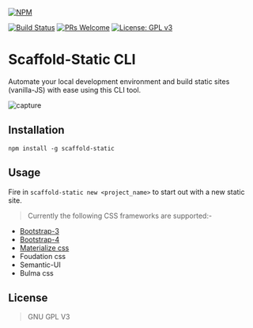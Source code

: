 [![NPM](https://nodei.co/npm/scaffold-static.png)](https://nodei.co/npm/scaffold-static/)

[![Build Status](https://travis-ci.com/jamesgeorge007/scaffold-static.svg?branch=master)](https://travis-ci.com/jamesgeorge007/scaffold-static)
[![PRs Welcome](https://img.shields.io/badge/PRs%20-welcome-brightgreen.svg)](http://github.com/jamesgeorge007/scaffold-static/pulls)
[![License: GPL v3](https://img.shields.io/badge/License-GPLv3-blue.svg)](https://github.com/jamesgeorge007/scaffold-static/blob/master/LICENSE)
# Scaffold-Static CLI
Automate your local development environment and build static sites (vanilla-JS) with ease using this CLI tool.

![capture](https://github.com/jamesgeorge007/scaffold-static/blob/master/assets/capture.JPG)


## Installation
`npm install -g scaffold-static`

## Usage
Fire in `scaffold-static new <project_name>` to start out with a new static site.

> Currently the following CSS frameworks are supported:-

* [Bootstrap-3](https://getbootstrap.com/docs/3.3/)
* [Bootstrap-4](https://getbootstrap.com/)
* [Materialize css](https://materializecss.com/)
* Foudation css
* Semantic-UI
* Bulma css

## License
> GNU GPL V3
